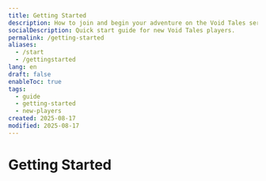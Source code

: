 ```yaml
---
title: Getting Started
description: How to join and begin your adventure on the Void Tales server.
socialDescription: Quick start guide for new Void Tales players.
permalink: /getting-started
aliases:
  - /start
  - /gettingstarted
lang: en
draft: false
enableToc: true
tags:
  - guide
  - getting-started
  - new-players
created: 2025-08-17
modified: 2025-08-17
---
```

# Getting Started